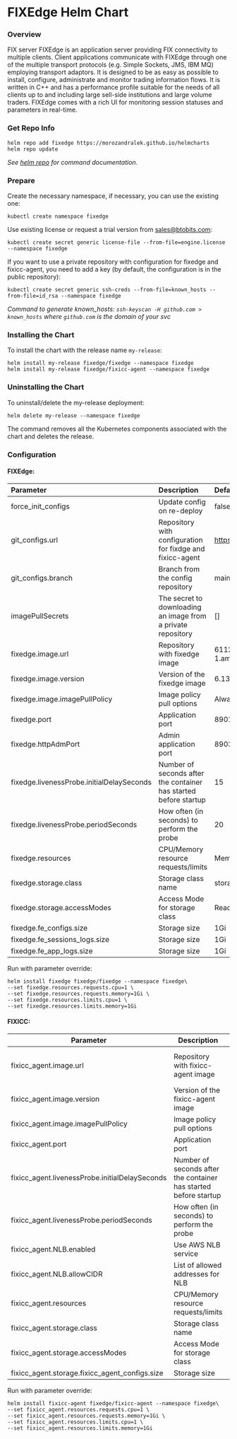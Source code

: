 # FIXEdge Helm Chart

### Overview
FIX server FIXEdge is an application server providing FIX connectivity to multiple clients. Client applications communicate with FIXEdge through one of the multiple transport protocols (e.g. Simple Sockets, JMS, IBM MQ) employing transport adaptors. It is designed to be as easy as possible to install, configure, administrate and monitor trading information flows. It is written in C++ and has a performance profile suitable for the needs of all clients up to and including large sell-side institutions and large volume traders. FIXEdge comes with a rich UI for monitoring session statuses and parameters in real-time.

### Get Repo Info

    helm repo add fixedge https://morozandralek.github.io/helmcharts
    helm repo update

*See [helm repo](https://helm.sh/docs/helm/helm_repo/) for command documentation.*

### Prepare
Create the necessary namespace, if necessary, you can use the existing one:

    kubectl create namespace fixedge

Use existing license or request a trial version from sales@btobits.com:

    kubectl create secret generic license-file --from-file=engine.license --namespace fixedge

If you want to use a private repository with configuration for fixedge and fixicc-agent, you need to add a key (by default, the configuration is in the public repository):

    kubectl create secret generic ssh-creds --from-file=known_hosts --from-file=id_rsa --namespace fixedge

*Command to generate known_hosts: `ssh-keyscan -H github.com > known_hosts` where `github.com` is the domain of your svc*

### Installing the Chart
To install the chart with the release name `my-release`:
    
    helm install my-release fixedge/fixedge --namespace fixedge
    helm install my-release fixedge/fixicc-agent --namespace fixedge

### Uninstalling the Chart
To uninstall/delete the my-release deployment:

    helm delete my-release --namespace fixedge

The command removes all the Kubernetes components associated with the chart and deletes the release.

### Configuration

#### FIXEdge:

| Parameter |  Description | Default |
| :-------- | :----------- | :------ |
| force_init_configs | Update config on re-deploy | false |
| git_configs.url | Repository with configuration for fixdge and fixicc-agent | https://github.com/morozandralek/helmcharts.git |
| git_configs.branch | Branch from the config repository | main |
| imagePullSecrets | The secret to downloading an image from a private repository | [] |
| fixedge.image.url | Repository with fixedge image | 611262376458.dkr.ecr.eu-central-1.amazonaws.com/fixedge |
| fixedge.image.version | Version of the fixedge image | 6.13.1-518 |
| fixedge.image.imagePullPolicy | Image policy pull options | Always |
| fixedge.port | Application port | 8901 |
| fixedge.httpAdmPort | Admin application port  | 8903 |
| fixedge.livenessProbe.initialDelaySeconds | Number of seconds after the container has started before startup | 15 |
| fixedge.livenessProbe.periodSeconds | How often (in seconds) to perform the probe | 20 |
| fixedge.resources | CPU/Memory resource requests/limits | Memory: 500Mi, CPU: 500m |
| fixedge.storage.class | Storage class name | storage-fe |
| fixedge.storage.accessModes | Access Mode for storage class | ReadWriteOnce |
| fixedge.fe_configs.size | Storage size | 1Gi |
| fixedge.fe_sessions_logs.size | Storage size | 1Gi |
| fixedge.fe_app_logs.size| Storage size | 1Gi |

Run with parameter override:

    helm install fixedge fixedge/fixedge --namespace fixedge\
    --set fixedge.resources.requests.cpu=1 \
    --set fixedge.resources.requests.memory=1Gi \
    --set fixedge.resources.limits.cpu=1 \
    --set fixedge.resources.limits.memory=1Gi

#### FIXICC:

| Parameter                  |  Description               | Default                    |
| -------------------------- | -------------------------- | -------------------------- |
| fixicc_agent.image.url | Repository with fixicc-agent image | 611262376458.dkr.ecr.eu-central-1.amazonaws.com/fixicc-agent |
| fixicc_agent.image.version | Version of the fixicc-agent image | 6.13.1-518 |
| fixicc_agent.image.imagePullPolicy | Image policy pull options | Always |
| fixicc_agent.port | Application port | 8005 |
| fixicc_agent.livenessProbe.initialDelaySeconds | Number of seconds after the container has started before startup | 15 |
| fixicc_agent.livenessProbe.periodSeconds | How often (in seconds) to perform the probe | 20 |
| fixicc_agent.NLB.enabled | Use AWS NLB service | false |
| fixicc_agent.NLB.allowCIDR | List of allowed addresses for NLB | [] |
| fixicc_agent.resources | CPU/Memory resource requests/limits | Memory: 200Mi, CPU: 200m |
| fixicc_agent.storage.class | Storage class name | storage-fixicc-agent |
| fixicc_agent.storage.accessModes | Access Mode for storage class | ReadWriteOnce |
| fixicc_agent.storage.fixicc_agent_configs.size | Storage size | 1Gi |

Run with parameter override:

    helm install fixicc-agent fixedge/fixicc-agent --namespace fixedge\
    --set fixicc_agent.resources.requests.cpu=1 \
    --set fixicc_agent.resources.requests.memory=1Gi \
    --set fixicc_agent.resources.limits.cpu=1 \
    --set fixicc_agent.resources.limits.memory=1Gi